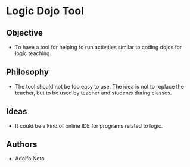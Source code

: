 Logic Dojo Tool
===============



Objective
---------

* To have a tool for helping to run activities similar to coding dojos for logic teaching.


Philosophy
----------

* The tool should not be too easy to use. The idea is not to replace the teacher, but to be used by teacher and students during classes.


Ideas
-----

* It could be a kind of online IDE for programs related to logic.


Authors
-------

* Adolfo Neto




